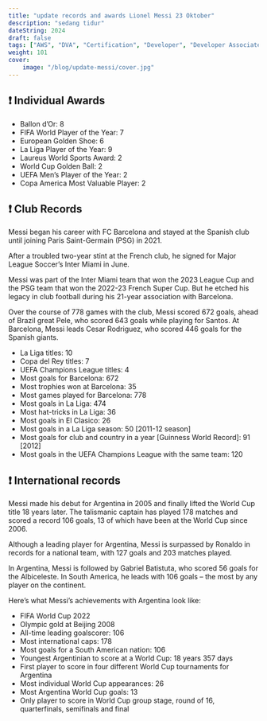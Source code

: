 ```yaml
---
title: "update records and awards Lionel Messi 23 Oktober"
description: "sedang tidur"
dateString: 2024
draft: false
tags: ["AWS", "DVA", "Certification", "Developer", "Developer Associate"]
weight: 101
cover:
    image: "/blog/update-messi/cover.jpg"
---
```


## ❗ Individual Awards
- Ballon d’Or: 8
- FIFA World Player of the Year: 7
- European Golden Shoe: 6
- La Liga Player of the Year: 9
- Laureus World Sports Award: 2
- World Cup Golden Ball: 2
- UEFA Men’s Player of the Year: 2
- Copa America Most Valuable Player: 2

## ❗ Club Records
Messi began his career with FC Barcelona and stayed at the Spanish club until joining Paris Saint-Germain (PSG) in 2021.

After a troubled two-year stint at the French club, he signed for Major League Soccer’s Inter Miami in June.

Messi was part of the Inter Miami team that won the 2023 League Cup and the PSG team that won the 2022-23 French Super Cup. But he etched his legacy in club football during his 21-year association with Barcelona.

Over the course of 778 games with the club, Messi scored 672 goals, ahead of Brazil great Pele, who scored 643 goals while playing for Santos. At Barcelona, Messi leads Cesar Rodriguez, who scored 446 goals for the Spanish giants.

- La Liga titles: 10
- Copa del Rey titles: 7
- UEFA Champions League titles: 4
- Most goals for Barcelona: 672
- Most trophies won at Barcelona: 35
- Most games played for Barcelona: 778
- Most goals in La Liga: 474
- Most hat-tricks in La Liga: 36
- Most goals in El Clasico: 26
- Most goals in a La Liga season: 50 [2011-12 season]
- Most goals for club and country in a year [Guinness World Record]: 91 [2012]
- Most goals in the UEFA Champions League with the same team: 120

## ❗ International records
Messi made his debut for Argentina in 2005 and finally lifted the World Cup title 18 years later.
The talismanic captain has played 178 matches and scored a record 106 goals, 13 of which have been at the World Cup since 2006.

Although a leading player for Argentina, Messi is surpassed by Ronaldo in records for a national team, with 127 goals and 203 matches played.

In Argentina, Messi is followed by Gabriel Batistuta, who scored 56 goals for the Albiceleste. In South America, he leads with 106 goals – the most by any player on the continent.

Here’s what Messi’s achievements with Argentina look like:
- FIFA World Cup 2022
- Olympic gold at Beijing 2008
- All-time leading goalscorer: 106
- Most international caps: 178
- Most goals for a South American nation: 106
- Youngest Argentinian to score at a World Cup: 18 years 357 days
- First player to score in four different World Cup tournaments for Argentina
- Most individual World Cup appearances: 26
- Most Argentina World Cup goals: 13
- Only player to score in World Cup group stage, round of 16, quarterfinals, semifinals and final


